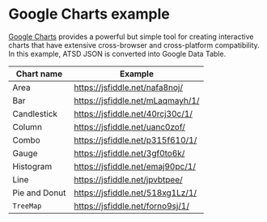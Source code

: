 # Google Charts example

[Google Charts](https://developers.google.com/chart/) provides a powerful but simple tool for creating interactive charts that have extensive cross-browser and cross-platform compatibility.
In this example, ATSD JSON is converted into Google Data Table.

|Chart name|Example|
|---|---|
|Area|https://jsfiddle.net/nafa8noj/|
|Bar|https://jsfiddle.net/mLaqmayh/1/
|Candlestick|https://jsfiddle.net/40rcj30c/1/|
|Column|https://jsfiddle.net/uanc0zof/|
|Combo|https://jsfiddle.net/p315f610/1/|
|Gauge|https://jsfiddle.net/3gf0to6k/|
|Histogram|https://jsfiddle.net/emaj90pc/1/|
|Line|https://jsfiddle.net/jpvbtpee/|
|Pie and Donut|https://jsfiddle.net/518xg1Lz/1/|
|`TreeMap`|https://jsfiddle.net/forno9sj/1/|